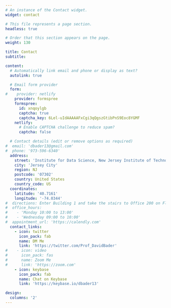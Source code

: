 ```yaml
---
# An instance of the Contact widget.
widget: contact

# This file represents a page section.
headless: true

# Order that this section appears on the page.
weight: 130

title: Contact
subtitle:

content:
  # Automatically link email and phone or display as text?
  autolink: true

  # Email form provider
  form:
#    provider: netlify
    provider: formspree
    formspree:
      id: xnqoylgb
      captcha: true
      captcha_key: 6Lel-uIdAAAAAFxCgi3qQgszGtibPnS9Eoc8YGMF
    netlify:
      # Enable CAPTCHA challenge to reduce spam?
      captcha: false

  # Contact details (edit or remove options as required)
#  email: 'dbader13@gmail.com'
#  phone: '973-596-6340'
  address:
    street: 'Institute for Data Science, New Jersey Institute of Technology, 101 Hudson St., Suite 3610'
    city: 'Jersey City'
    region: NJ
    postcode: '07302'
    country: United States
    country_code: US
  coordinates:
    latitude: '40.7161'
    longitude: '-74.0344'
#  directions: Enter Building 1 and take the stairs to Office 200 on Floor 2
#  office_hours:
#    - 'Monday 10:00 to 13:00'
#    - 'Wednesday 09:00 to 10:00'
#  appointment_url: 'https://calendly.com'
  contact_links:
    - icon: twitter
      icon_pack: fab
      name: DM Me
      link: 'https://twitter.com/Prof_DavidBader'
#    - icon: video
#      icon_pack: fas
#      name: Zoom Me
#      link: 'https://zoom.com'
    - icon: keybase
      icon_pack: fab
      name: Chat on Keybase
      link: 'https://keybase.io/dbader13'

design:
  columns: '2'
---
```

